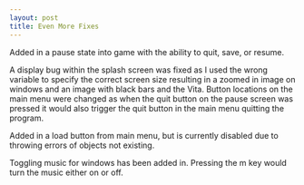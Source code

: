 ```yaml
---
layout: post
title: Even More Fixes
---
```

Added in a pause state into game with the ability to quit, save, or resume.

A display bug within the splash screen was fixed as I used the wrong variable to specify the correct screen size resulting in a zoomed in image on windows and an image with black bars and the Vita. Button locations on the main menu were changed as when the quit button on the pause screen was pressed it would also trigger the quit button in the main menu quitting the program.

Added in a load button from main menu, but is currently disabled due to throwing errors of objects not existing.

Toggling music for windows has been added in. Pressing the m key would turn the music either on or off.
